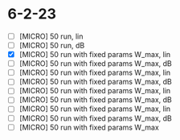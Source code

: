 # 6-2-23
- [ ] [MICRO] 50 run, lin
- [ ] [MICRO] 50 run, dB
- [x] [MICRO] 50 run with fixed params W_max, lin
- [ ] [MICRO] 50 run with fixed params W_max, dB
- [ ] [MICRO] 50 run with fixed params W_max, lin
- [ ] [MICRO] 50 run with fixed params W_max, dB
- [ ] [MICRO] 50 run with fixed params W_max, lin
- [ ] [MICRO] 50 run with fixed params W_max, dB
- [ ] [MICRO] 50 run with fixed params W_max, lin
- [ ] [MICRO] 50 run with fixed params W_max, dB
- [ ] [MICRO] 50 run with fixed params W_max